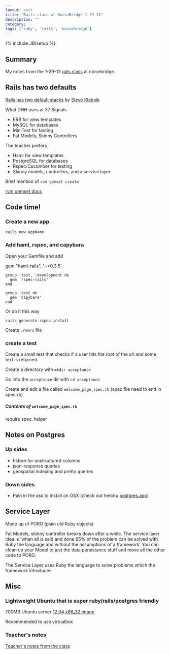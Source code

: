 ```yaml
---
layout: post
title: "Rails class at NoiseBridge 1 29 13"
description: ""
category: 
tags: ['ruby', 'rails', 'noisebridge']
---
```

{% include JB/setup %}

## Summary

My notes from the 1-29-13 [rails class](https://www.noisebridge.net/wiki/Backend_web_dev_in_Ruby_on_Rails) at noisebridge.

## Rails has two defaults

[Rails has two default stacks](http://words.steveklabnik.com/rails-has-two-default-stacks) by [Steve Klabnik](http://words.steveklabnik.com/rails-has-two-default-stacks)

What DHH uses at 37 Signals

* ERB for view templates
* MySQL for databases
* MiniTest for testing
* Fat Models, Skinny Controllers

The teacher prefers

* Haml for view templates
* PostgreSQL for databases
* Rspec/Cucumber for testing
* Skinny models, controllers, and a service layer

Brief mention of `rvm gemset create`

[rvm gemset docs](https://rvm.io/gemsets/basics/)

## Code time!

### Create a new app

`rails new appName`

### Add haml, rspec, and capybara

Open your Gemfile and add

  gem "haml-rails", '~>0.3.5'
	
	group :test, :development do
	  gem 'rspec-rails'
	end

	group :test do
	  gem 'capybara'
	end

Or do it this way

	rails generate rspec:install	

Create `.rvmrc` file

### create a test

Create a small test that checks if a user hits the root of the url and some text is returned.

Create a directory with `mkdir acceptance`

Go into the `acceptance` dir with `cd acceptance`

Create and edit a file called `welcome_page_spec.rb` (spec file need to end in spec.rb)

##### Contents of `welcome_page_spec.rb`

require spec_helper

## Notes on Postgres

### Up sides

* hstore for unstructured columns
* json-response queries
* geospatial indexing and pretty queries

### Down sides

* Pain in the ass to install on OSX (check out heroku [postgres.app](http://postgresapp.com/))

## Service Layer

Made up of PORO (plain old Ruby objects)

Fat Models, skinny controller breaks down after a while. The service layer idea is 'when all is said and done 95% of the problem can be solved with Ruby the language and without the assumptions of a framework' You can clean up your Model to just the data persistance stuff and move all the other code to PORO.

The Service Layer uses Ruby the language to solve problems which the framework introduces.

## Misc

### Lightweight Ubuntu that is super ruby/rails/postgres friendly

700MB Ubuntu server [12.04 x86_32 image](http://ubuntuone.com/6wvuy1oAoMwvv2wZOogj8j)

Recommended to use virtualbox

### Teacher's notes

[Teacher's notes from the class](http://www.railsschool.org/l/popular-alternative-rails-configurations/whiteboard)
